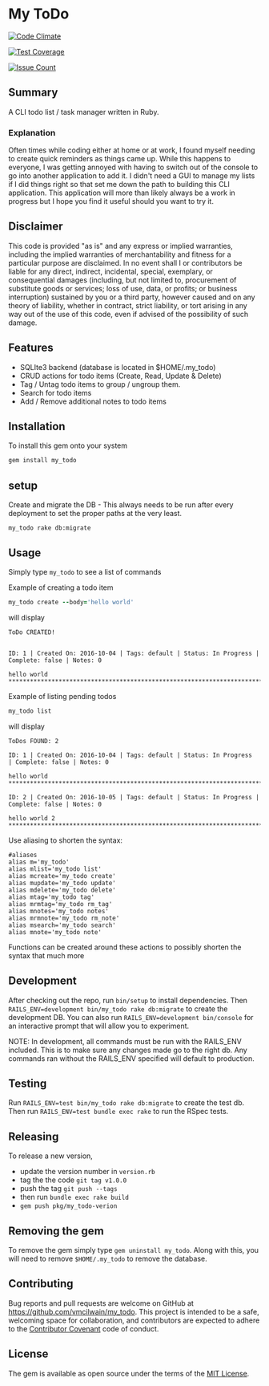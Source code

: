 # My ToDo
[![Code Climate](https://codeclimate.com/github/vmcilwain/my_todo/badges/gpa.svg)](https://codeclimate.com/github/vmcilwain/my_todo)

[![Test Coverage](https://codeclimate.com/github/vmcilwain/my_todo/badges/coverage.svg)](https://codeclimate.com/github/vmcilwain/my_todo/coverage)

[![Issue Count](https://codeclimate.com/github/vmcilwain/my_todo/badges/issue_count.svg)](https://codeclimate.com/github/vmcilwain/my_todo)

## Summary
A CLI todo list / task manager written in Ruby.

### Explanation

Often times while coding either at home or at work, I found myself needing to create quick reminders as things came up. While this happens to everyone, I was getting annoyed with having to switch out of the console to go into another application to add it. I didn't need a GUI to manage my lists if I did things right so that set me down the path to building this CLI application. This application will more than likely always be a work in progress but I hope you find it useful should you want to try it.

## Disclaimer

This code is provided "as is" and any express or implied warranties, including the implied warranties of merchantability and fitness for a particular purpose are disclaimed. In no event shall I or contributors be liable for any direct, indirect, incidental, special, exemplary, or consequential damages (including, but not limited to, procurement of substitute goods or services; loss of use, data, or profits; or business interruption) sustained by you or a third party, however caused and on any theory of liability, whether in contract, strict liability, or tort arising in any way out of the use of this code, even if advised of the possibility of such damage.

## Features
* SQLIte3 backend (database is located in $HOME/.my_todo)
* CRUD actions for todo items (Create, Read, Update & Delete)
* Tag / Untag todo items to group / ungroup them.
* Search for todo items
* Add / Remove additional notes to todo items

## Installation

To install this gem onto your system

```ruby
gem install my_todo
```

## setup
Create and migrate the DB - This always needs to be run after every deployment to set the proper paths at the very least.

`my_todo rake db:migrate`

## Usage
Simply type `my_todo` to see a list of commands

Example of creating a todo item

```ruby
my_todo create --body='hello world'
```

will display

```
ToDo CREATED!


ID: 1 | Created On: 2016-10-04 | Tags: default | Status: In Progress | Complete: false | Notes: 0

hello world
****************************************************************************************************
```

Example of listing pending todos

```ruby
my_todo list
```

will display

```
ToDos FOUND: 2

ID: 1 | Created On: 2016-10-04 | Tags: default | Status: In Progress  | Complete: false | Notes: 0

hello world
****************************************************************************************************

ID: 2 | Created On: 2016-10-05 | Tags: default | Status: In Progress | Complete: false | Notes: 0

hello world 2
****************************************************************************************************
```

Use aliasing to shorten the syntax:
```
#aliases
alias m='my_todo'
alias mlist='my_todo list'
alias mcreate='my_todo create'
alias mupdate='my_todo update'
alias mdelete='my_todo delete'
alias mtag='my_todo tag'
alias mrmtag='my_todo rm_tag'
alias mnotes='my_todo notes'
alias mrmnote='my_todo rm_note'
alias msearch='my_todo search'
alias mnote='my_todo note'
```

Functions can be created around these actions to possibly shorten the syntax that much more

## Development

After checking out the repo, run `bin/setup` to install dependencies. Then `RAILS_ENV=development bin/my_todo rake db:migrate` to create the development DB. You can also run `RAILS_ENV=development bin/console` for an interactive prompt that will allow you to experiment.

NOTE: In development, all commands must be run with the RAILS_ENV included. This is to make sure any changes made go to the right db. Any commands ran without the RAILS_ENV specified will default to production.

## Testing

Run `RAILS_ENV=test bin/my_todo rake db:migrate` to create the test db. Then run `RAILS_ENV=test bundle exec rake` to run the RSpec tests.

## Releasing
To release a new version,
* update the version number in `version.rb`
* tag the the code `git tag v1.0.0`
* push the tag `git push --tags`
* then run `bundle exec rake build`
* `gem push pkg/my_todo-verion`

## Removing the gem
To remove the gem simply type `gem uninstall my_todo`. Along with this, you will need to remove `$HOME/.my_todo` to remove the database.

## Contributing

Bug reports and pull requests are welcome on GitHub at https://github.com/vmcilwain/my_todo. This project is intended to be a safe, welcoming space for collaboration, and contributors are expected to adhere to the [Contributor Covenant](http://contributor-covenant.org) code of conduct.

## License

The gem is available as open source under the terms of the [MIT License](http://opensource.org/licenses/MIT).
